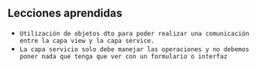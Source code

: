 ## Lecciones aprendidas


- `Utilización de objetos dto para poder realizar una comunicación entre la capa view y la capa service.`
- `La capa servicio solo debe manejar las operaciones y no debemos poner nada que tenga que ver con un formulario o interfaz`

